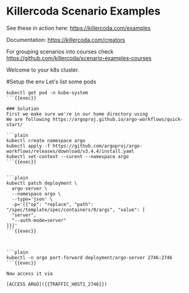 # Killercoda Scenario Examples

See these in action here: https://killercoda.com/examples

Documentation: https://killercoda.com/creators

For grouping scenarios into courses check https://github.com/killercoda/scenario-examples-courses

Welcome to your k8s cluster.

#Setup the env
Let's list some pods
```plain
kubectl get pod -n kube-system
```{{exec}}

### Solution
First we make sure we're in our home directory using
We are following https://argoproj.github.io/argo-workflows/quick-start/

```plain
kubectl create namespace argo
kubectl apply -f https://github.com/argoproj/argo-workflows/releases/download/v3.4.4/install.yaml
kubectl set-context --curent --namespace argo
```{{exec}}


```plain
kubectl patch deployment \
  argo-server \
  --namespace argo \
  --type='json' \
  -p='[{"op": "replace", "path": "/spec/template/spec/containers/0/args", "value": [
  "server",
  "--auth-mode=server"
]}]'
```{{exec}}



```plain
kubectl -n argo port-forward deployment/argo-server 2746:2746
```{{exec}}

Now access it via

[ACCESS ARGO]({{TRAFFIC_HOST1_2746}})